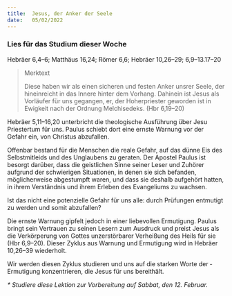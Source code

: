 ```yaml
---
title:  Jesus, der Anker der Seele
date:   05/02/2022
---
```


### Lies für das Studium dieser Woche
Hebräer 6,4–6; Matthäus 16,24; Römer 6,6; Hebräer 10,26–29; 6,9–13.17–20

> <p>Merktext</p>
> Diese haben wir als einen sicheren und festen Anker unsrer Seele, der hineinreicht in das Innere hinter dem Vorhang. Dahinein ist Jesus als Vorläufer für uns gegangen, er, der Hoherpriester geworden ist in Ewigkeit nach der Ordnung Melchisedeks. (Hbr 6,19–20)

Hebräer 5,11–16,20 unterbricht die theologische Ausführung über Jesu Priestertum für uns. Paulus schiebt dort eine ernste Warnung vor der Gefahr ein, von Christus abzufallen.

Offenbar bestand für die Menschen die reale Gefahr, auf das dünne Eis des Selbstmitleids und des Unglaubens zu geraten. Der Apostel Paulus ist besorgt darüber, dass die geistlichen Sinne seiner Leser und Zuhörer aufgrund der schwierigen Situationen, in denen sie sich befanden, möglicherweise abgestumpft waren, und dass sie deshalb aufgehört hatten, in ihrem Verständnis und ihrem Erleben des Evangeliums zu wachsen.

Ist das nicht eine potenzielle Gefahr für uns alle: durch Prüfungen entmutigt zu werden und somit abzufallen?

Die ernste Warnung gipfelt jedoch in einer liebevollen Ermutigung. Paulus bringt sein Vertrauen zu seinen Lesern zum Ausdruck und preist Jesus als die Verkörperung von Gottes unzerstörbarer Verheißung des Heils für sie (Hbr 6,9–20). Dieser Zyklus aus Warnung und Ermutigung wird in Hebräer 10,26–39 wiederholt.

Wir werden diesen Zyklus studieren und uns auf die starken Worte der ­Ermutigung konzentrieren, die Jesus für uns bereithält.

_* Studiere diese Lektion zur Vorbereitung auf Sabbat, den 12. Februar._